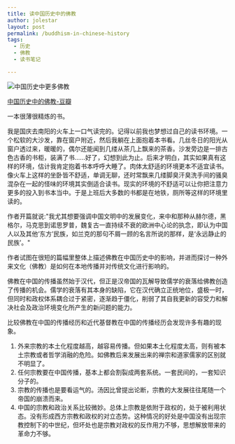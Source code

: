 ```yaml
---
title: 读中国历史中的佛教
author: jolestar
layout: post
permalink: /buddhism-in-chinese-history ‎
tags:
  - 历史
  - 佛教
  - 读书笔记

---
```


![中国历史中更多佛教](http://img3.douban.com/mpic/s3860507.jpg)

[中国历史中的佛教-豆瓣](http://book.douban.com/subject/3823078/)

一本很薄很精炼的书。

<!--more-->

我是国庆去南阳的火车上一口气读完的。记得以前我也梦想过自己的读书环境。一个松软的大沙发，靠在窗户附近，然后我躺在上面抱着本书看。几丝冬日的阳光从窗户透过来，暖暖的，偶尔还能闻到几缕从茶几上飘来的茶香。沙发旁边是一排古色古香的书柜，装满了书......好了，幻想到此为止。后来才明白，其实如果真有这样的环境，估计我肯定抱着书本呼呼大睡了。肉体太舒适的环境更本不适宜读书。像火车上这样的坐卧皆不舒适，单调无聊，还时常飘来几缕脚臭汗臭洗手间的骚臭混杂在一起的怪味的环境其实倒适合读书。现实的环境的不舒适可以让你把注意力更多的投入到书本当中。于是上班后大多数的书都是在地铁，厕所等这样的环境里读的。

作者开篇就说:"我尤其想要强调中国文明中的发展变化，来中和那种从赫尔德，黑格尔，马克思到诺思罗普，魏复古一直持续不衰的欧洲中心论的执念，即认为中国人以及其他‘东方’民族，如兰克的那句不屑一顾的名言所说的那样，是‘永远静止的民族’。"

作者试图在很短的篇幅里整体上描述佛教在中国历史中的影响，并进而探讨一种外来文化（佛教）是如何在本地传播并对传统文化进行影响的。

佛教在中国的传播虽然始于汉代，但正是汉帝国的瓦解导致儒学的衰落给佛教创造了传播的机会。儒学的衰落有其本身的缺陷，它在汉代确立正统地位，盛极一时，但同时和政权体系耦合过于紧密，逐渐趋于僵化，削弱了其自我更新的容受力和解决社会及政治环境变化所产生的新问题的能力。

比较佛教在中国的传播经历和近代基督教在中国的传播经历会发现许多有趣的现象。

1. 外来宗教的本土化程度越高，越容易传播。但如果本土化程度太高，则有被本土宗教或者哲学消融的危险。如佛教后来发展出来的禅宗和道家儒家的区别就不明显了。
2. 任何宗教要在中国传播，基本上都会割裂成两套系统。一套民间的，一套知识分子的。
3. 宗教的传播也是要看运气的。汤因比曾提出论断，宗教的大发展往往尾随一个帝国的崩溃而来。
4. 中国的宗教和政治关系比较微妙。总体上宗教是依附于政权的，处于被利用状态。没有形成西方宗教和政权的对立态势。这种情况的好处是中国没有出现宗教控制下的中世纪，但坏处也是宗教对政权的反作用力不够，思想解放带来的革命力不够。
